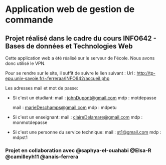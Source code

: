 # Application web de gestion de commande 

## Projet réalisé dans le cadre du cours INFO642 - Bases de données et Technologies Web 

Cette application web a été réalisé sur le serveur de l'école.
Nous avons donc utilisé le VPN.

Pour se rendre sur le site, il suffit de suivre le lien suivant : 
Url : http://tp-epu.univ-savoie.fr/~ferreraa/INFO642/accueil.php

Les adresses mail et mot de passe:
  * Si c'est un étudiant:
      mail : johnDupont@gmail.com 
      mdp : motdepasse
      
      mail : marieDeschamps@gmail.com
      mdp : mdpetu
  
  * Si c'est un enseignant:
      mail : claireDelamare@gmail.com
      mdp : monmotdepasse
  
  * Si c'est une personne du service technique:
      mail : st1@gmail.com
      mdp : mdpst1      

### Projet en collaboration avec @saphya-el-ouahabi @Elsa-R @camilleyh11 @anais-ferrera
